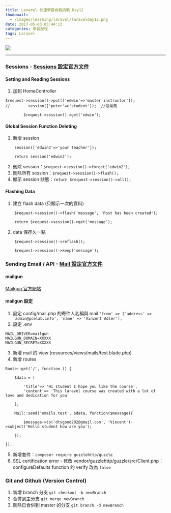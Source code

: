 ```yaml
---
title: Lavarel 快速學習自我挑戰 Day12
thumbnail:
  - /images/learning/laravel/laravelday12.png
date: 2017-05-03 05:44:13
categories: 學習歷程
tags: Laravel
---
```

<img src="/images/learning/laravel/laravelday12.png">

***
### Sessions - [Sessions 設定官方文件](https://laravel.com/docs/5.2/session)
#### Setting and Reading Sessions
1. 加到 HomeController
```
$request->session()->put(['edwin'=>'master instructor']);
//        session(['peter'=>'student']);  //最常用

        $request->session()->get('edwin');
```
#### Global Session Function Deleting
1. 新增 session
```
    session(['edwin2'=>'your teacher']);

    return session('edwin2');
```
2. 刪除 session：`$request->session()->forget('edwin2');`
3. 刪除所有 session：`$request->session()->flush();`
4. 顯示 session 狀態：`return $request->session()->all();`
#### Flashing Data
1. 建立 flash data (只顯示一次的資料)
```
    $request->session()->flash('message', 'Post has been created');

    return $request->session()->get('message');
```
2. data 保存久一點 
```
    $request->session()->reflash();
        
    $request->session()->keep('message');
```
### Sending Email / API - [Mail 設定官方文件](https://laravel.com/docs/5.2/mail)
#### mailgun
[Mailgun 官方網站](https://www.mailgun.com/)
#### mailgun 設定
1. 設定 config/mail.php 的寄件人名稱與 mail
`'from' => ['address' => 'admin@pcelab.info', 'name' => 'Vincent Adler'],`
2. 設定 .env
```
MAIL_DRIVER=mailgun
MAILGUN_DOMAIN=XXXXX
MAILGUN_SECRET=XXXXX
```
3. 新增 mail 的 view (resources/views/mails/test.blade.php)
4. 新增 routes
```
Route::get('/', function () {

    $data = [

        'title'=> 'Hi student I hope you like the course',
        'content'=> 'This laravel course was created with a lot of love and dedication for you'

    ];

    Mail::send('emails.test', $data, function($message){

        $message->to('dtvgood202@gmail.com', 'Vincent')->subject('Hello student how are you');

    });

});
```
5. 新增套件：`composer require guzzlehttp/guzzle`
6. SSL certification error - 修改 vendor/guzzlehttp/guzzle/src/Client.php：configureDefaults function 的 verify 改為 `false`
### Git and Github (Version Control)
1. 新增 branch 分支 `git checkout -b newBranch`
2. 合併到主分支 `git merge newBranch`
3. 刪除已合併到 master 的分支 `git branch -d newBranch`